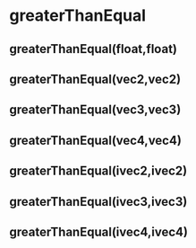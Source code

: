 # greaterThanEqual

## greaterThanEqual(float,float)

## greaterThanEqual(vec2,vec2)

## greaterThanEqual(vec3,vec3)

## greaterThanEqual(vec4,vec4)

## greaterThanEqual(ivec2,ivec2)

## greaterThanEqual(ivec3,ivec3)

## greaterThanEqual(ivec4,ivec4)

